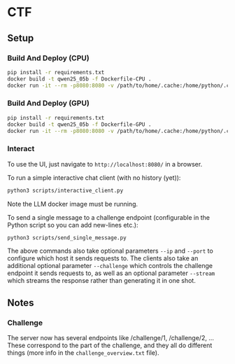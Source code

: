 # CTF

## Setup

### Build And Deploy (CPU)

```bash
pip install -r requirements.txt
docker build -t qwen25_05b -f Dockerfile-CPU .
docker run -it --rm -p8080:8080 -v /path/to/home/.cache:/home/python/.cache qwen25_05b
```

### Build And Deploy (GPU)

```bash
pip install -r requirements.txt
docker build -t qwen25_05b -f Dockerfile-GPU .
docker run -it --rm -p8080:8080 -v /path/to/home/.cache:/home/python/.cache --gpus all qwen25_05b
```

### Interact

To use the UI, just navigate to `http://localhost:8080/` in a browser.

To run a simple interactive chat client (with no history (yet)):
```bash
python3 scripts/interactive_client.py
```
Note the LLM docker image must be running.

To send a single message to a challenge endpoint (configurable in the Python script so you can add new-lines etc.):
```bash
python3 scripts/send_single_message.py
```

The above commands also take optional parameters `--ip` and `--port` to configure which host it sends requests to. The clients also take an additional optional parameter `--challenge` which controls the challenge endpoint it sends requests to, as well as an optional parameter `--stream` which streams the response rather than generating it in one shot.

## Notes

### Challenge
The server now has several endpoints like /challenge/1, /challenge/2, ...
These correspond to the part of the challenge, and they all do different things (more info in the `challenge_overview.txt` file).
